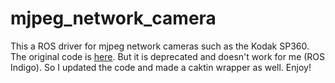 # mjpeg_network_camera

This a ROS driver for mjpeg network cameras such as the Kodak SP360. The original code is [here](https://github.com/chadrockey/mjpeg_network_camera). But it is deprecated and doesn't work for me (ROS Indigo). So I updated the code and made a caktin wrapper as well. Enjoy!
